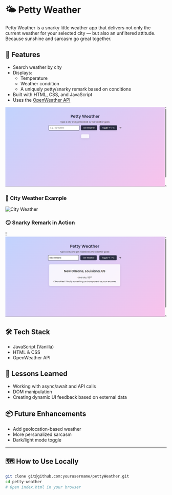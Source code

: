# 🌤️ Petty Weather

Petty Weather is a snarky little weather app that delivers not only the current weather for your selected city — but also an unfiltered attitude. Because sunshine and sarcasm go great together.

## 🚀 Features

- Search weather by city
- Displays:
  - Temperature
  - Weather condition
  - A uniquely petty/snarky remark based on conditions
- Built with HTML, CSS, and JavaScript
- Uses the [OpenWeather API](https://openweathermap.org/api)

![Homepage](images/homepage.png)

### 🌆 City Weather Example
![City Weather](images/city_choice.png)

### 😏 Snarky Remark in Action
!![Snarky Remark](images/sassy.png)



## 🛠️ Tech Stack

- JavaScript (Vanilla)
- HTML & CSS
- OpenWeather API

## 🧠 Lessons Learned

- Working with async/await and API calls
- DOM manipulation
- Creating dynamic UI feedback based on external data

## 📦 Future Enhancements

- Add geolocation-based weather
- More personalized sarcasm
- Dark/light mode toggle

---

## 🗺️ How to Use Locally

```bash
git clone git@github.com:yourusername/pettyWeather.git
cd petty-weather
# Open index.html in your browser

